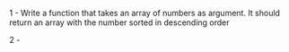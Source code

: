 1 - Write a function that takes an array of numbers as argument. It should return an array with the number sorted in descending order

2 - 